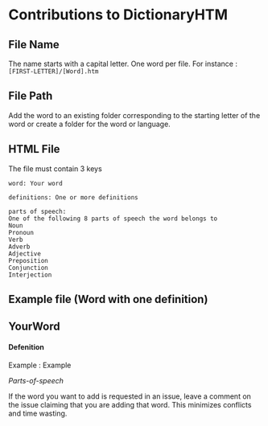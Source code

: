 # Contributions to DictionaryHTM

## File Name
The name starts with a capital letter.
One word per file.
For instance : `[FIRST-LETTER]/[Word].htm`

## File Path
Add the word to an existing folder corresponding to the starting letter of the word or create a folder for the word or language.

## HTML File 

The file must contain 3 keys

```
word: Your word 
```

``` 
definitions: One or more definitions
```

``` 
parts of speech: 
One of the following 8 parts of speech the word belongs to 
Noun 
Pronoun
Verb
Adverb
Adjective
Preposition
Conjunction
Interjection 
```

## Example file (Word with one definition) 

<!DOCTYPE html>
<html>
<head> 
<link href="en.css" rel="stylesheet">
</head>
<body>
<div>
<h2> YourWord </h2>
<h4> Defenition </h4>
<p> Example : Example </p>
<p> <i> Parts-of-speech </i> </p>
</div>
</body>
</html>


If the word you want to add is requested in an issue, leave a comment on the issue claiming that you are adding that word. This minimizes conflicts and time wasting.
